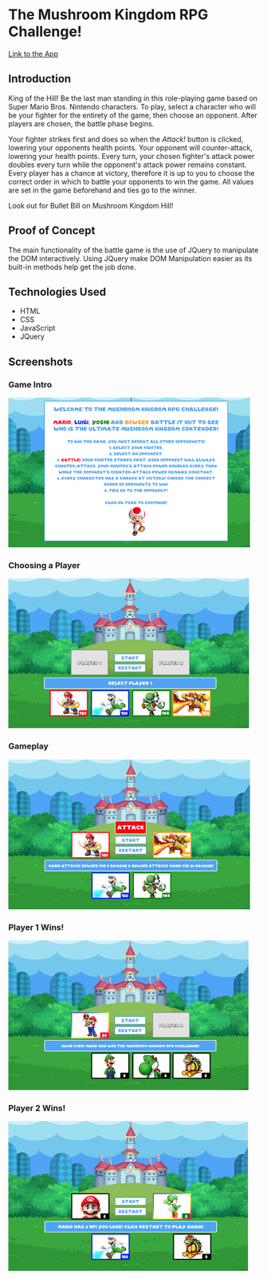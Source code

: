 # The Mushroom Kingdom RPG Challenge!

[Link to the App](https://lii41333733.github.io/battle-game/)


## Introduction

King of the Hill! Be the last man standing in this role-playing game based on Super Mario Bros. Nintendo characters. To play, select a character who will be your fighter for the entirety of the game, then choose an opponent. After players are chosen, the battle phase begins. 

Your fighter strikes first and does so when the *Attack!* button is clicked, lowering your opponents health points. Your opponent will counter-attack, lowering your health points. Every turn, your chosen fighter's attack power doubles every turn while the opponent's attack power remains constant. Every player has a chance at victory, therefore it is up to you to choose the correct order in which to battle your opponents to win the game. All values are set in the game beforehand and ties go to the winner.

Look out for Bullet Bill on Mushroom Kingdom Hill!


## Proof of Concept

The main functionality of the battle game is the use of JQuery to manipulate the DOM interactively. Using JQuery make DOM Manipulation easier as its built-in methods help get the job done.

## Technologies Used
* HTML
* CSS
* JavaScript
* JQuery


## Screenshots

### Game Intro
![Game Intro](assets/images/screenshot1.png)

### Choosing a Player
![Choosing a Player](assets/images/screenshot2.png)

### Gameplay
![Choosing a Player](assets/images/screenshot4.png)

### Player 1 Wins!
![Player 1 Wins](assets/images/screenshot3.png)

### Player 2 Wins!
![Player 2 Wins](assets/images/screenshot5.png)
